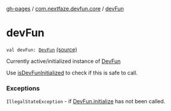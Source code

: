 [gh-pages](../index.md) / [com.nextfaze.devfun.core](index.md) / [devFun](./dev-fun.md)

# devFun

`val devFun: `[`DevFun`](-dev-fun/index.md) [(source)](https://github.com/NextFaze/dev-fun/tree/master/devfun/src/main/java/com/nextfaze/devfun/core/DevFun.kt#L131)

Currently active/initialized instance of [DevFun](-dev-fun/index.md)

Use [isDevFunInitialized](is-dev-fun-initialized.md) to check if this is safe to call.

### Exceptions

`IllegalStateException` - if [DevFun.initialize](-dev-fun/initialize.md) has not been called.